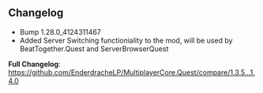 ## Changelog
* Bump 1.28.0_4124311467
* Added Server Switching functioniality to the mod, will be used by BeatTogether.Quest and ServerBrowserQuest

**Full Changelog**: https://github.com/EnderdracheLP/MultiplayerCore.Quest/compare/1.3.5...1.4.0